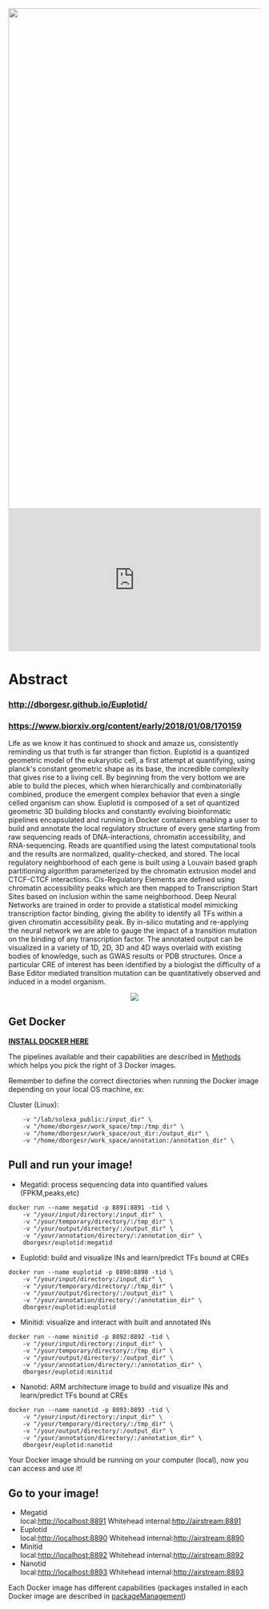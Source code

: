 
<div style="text-align:center"><img src="https://raw.githubusercontent.com/dborgesr/Euplotid/gh-pages/web_euplotid/Title_slide.png" style="width: 1000px;"></div>


<div style="position:relative;height:0;padding-bottom:56.25%"><iframe src="https://www.youtube.com/embed/wNuoL09rqtc" width="640" height="360" frameborder="0" style="position:absolute;width:100%;height:100%;left:0" allowfullscreen></iframe></div>


# Abstract
### http://dborgesr.github.io/Euplotid/
### https://www.biorxiv.org/content/early/2018/01/08/170159

Life as we know it has continued to shock and amaze us, consistently reminding us that truth is far stranger than fiction. Euplotid is a quantized geometric model of the eukaryotic cell, a first attempt at quantifying, using planck's constant geometric shape as its base, the incredible complexity that gives rise to a living cell. By beginning from the very bottom we are able to build the pieces, which when hierarchically and combinatorially combined, produce the emergent complex behavior that even a single celled organism can show. Euplotid is composed of a set of quantized geometric 3D building blocks and constantly evolving bioinformatic pipelines encapsulated and running in Docker containers enabling a user to build and annotate the local regulatory structure of every gene starting from raw sequencing reads of DNA-interactions, chromatin accessibility, and RNA-sequencing. Reads are quantified using the latest computational tools and the results are normalized, quality-checked, and stored. The local regulatory neighborhood of each gene is built using a Louvain based graph partitioning algorithm parameterized by the chromatin extrusion model and CTCF-CTCF interactions. Cis-Regulatory Elements are defined using chromatin accessibility peaks which are then mapped to Transcription Start Sites based on inclusion within the same neighborhood. Deep Neural Networks are trained in order to provide a statistical model mimicking transcription factor binding, giving the ability to identify all TFs within a given chromatin accessibility peak. By in-silico mutating and re-applying the neural network we are able to gauge the impact of a transition mutation on the binding of any transcription factor. The annotated output can be visualized in a variety of 1D, 2D, 3D and 4D ways overlaid with existing bodies of knowledge, such as GWAS results or PDB structures. Once a particular CRE of interest has been identified by a biologist the difficulty of a Base Editor mediated transition mutation can be quantitatively observed and induced in a model organism.

<div style="text-align:center"><img src="https://raw.githubusercontent.com/dborgesr/Euplotid/gh-pages/web_euplotid/graphical_abstract.png" style="width: 5=800px;"></div>

## Get Docker
[**INSTALL DOCKER HERE**](https://www.docker.com/community-edition#/download")

The pipelines available and their capabilities are described in [Methods](docs/07_Methods.md)  which helps you pick the right of 3 Docker images.

Remember to define the correct directories when running the Docker image depending on your local OS machine, ex:

Cluster (Linux):
~~~
    -v "/lab/solexa_public:/input_dir" \
    -v "/home/dborgesr/work_space/tmp:/tmp_dir" \
    -v "/home/dborgesr/work_space/out_dir:/output_dir" \
    -v "/home/dborgesr/work_space/annotation:/annotation_dir" \
~~~

## Pull and run your image!

* Megatid: process sequencing data into quantified values (FPKM,peaks,etc)
~~~ 
docker run --name megatid -p 8891:8891 -tid \
	-v "/your/input/directory:/input_dir" \
	-v "/your/temporary/directory/:/tmp_dir" \
	-v "/your/output/directory/:/output_dir" \
	-v "/your/annotation/directory/:/annotation_dir" \
	dborgesr/euplotid:megatid
~~~
* Euplotid: build and visualize INs and learn/predict TFs bound at CREs
~~~
docker run --name euplotid -p 8890:8890 -tid \
	-v "/your/input/directory:/input_dir" \
	-v "/your/temporary/directory/:/tmp_dir" \
	-v "/your/output/directory/:/output_dir" \
	-v "/your/annotation/directory/:/annotation_dir" \
	dborgesr/euplotid:euplotid
~~~
* Minitid: visualize and interact with built and annotated INs
~~~
docker run --name minitid -p 8892:8892 -tid \
	-v "/your/input/directory:/input_dir" \
	-v "/your/temporary/directory/:/tmp_dir" \
	-v "/your/output/directory/:/output_dir" \
	-v "/your/annotation/directory/:/annotation_dir" \
	dborgesr/euplotid:minitid
~~~
* Nanotid: ARM architecture image to build and visualize INs and learn/predict TFs bound at CREs
~~~
docker run --name nanotid -p 8893:8893 -tid \
	-v "/your/input/directory:/input_dir" \
	-v "/your/temporary/directory/:/tmp_dir" \
	-v "/your/output/directory/:/output_dir" \
	-v "/your/annotation/directory/:/annotation_dir" \
	dborgesr/euplotid:nanotid
~~~
Your Docker image should be running on your computer (local), now you can access and use it!

## Go to your image!
* Megatid <br> local:[http://localhost:8891](http://localhost:8891) Whitehead internal:[http://airstream:8891](http://airstream:8891)
* Euplotid <br> local:[http://localhost:8890](http://localhost:8890) Whitehead internal:[http://airstream:8890](http://airstream:8890)
* Minitid <br> local:[http://localhost:8892](http://localhost:8892) Whitehead internal:[http://airstream:8892](http://airstream:8892)
* Nanotid <br> local:[http://localhost:8893](http://localhost:8893) Whitehead internal:[http://airstream:8893](http://airstream:8893)

Each Docker image has different capabilities (packages installed in each Docker image are described in [packageManagement](docs/packageManagement.md))
